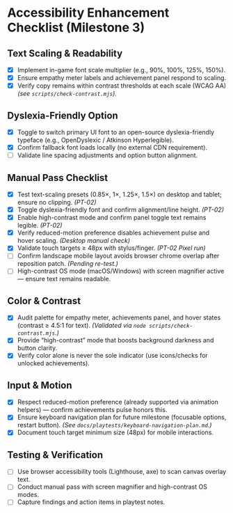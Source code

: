 # Accessibility Enhancement Checklist (Milestone 3)

## Text Scaling & Readability
- [x] Implement in-game font scale multiplier (e.g., 90%, 100%, 125%, 150%).
- [x] Ensure empathy meter labels and achievement panel respond to scaling.
- [x] Verify copy remains within contrast thresholds at each scale (WCAG AA) *(see `scripts/check-contrast.mjs`).*

## Dyslexia-Friendly Option
- [x] Toggle to switch primary UI font to an open-source dyslexia-friendly typeface (e.g., OpenDyslexic / Atkinson Hyperlegible).
- [x] Confirm fallback font loads locally (no external CDN requirement).
- [ ] Validate line spacing adjustments and option button alignment.

## Manual Pass Checklist
- [x] Test text-scaling presets (0.85×, 1×, 1.25×, 1.5×) on desktop and tablet; ensure no clipping. *(PT-02)*
- [x] Toggle dyslexia-friendly font and confirm alignment/line height. *(PT-02)*
- [x] Enable high-contrast mode and confirm panel toggle text remains legible. *(PT-02)*
- [x] Verify reduced-motion preference disables achievement pulse and hover scaling. *(Desktop manual check)*
- [x] Validate touch targets ≥ 48px with stylus/finger. *(PT-02 Pixel run)*
- [ ] Confirm landscape mobile layout avoids browser chrome overlap after reposition patch. *(Pending re-test.)*
- [ ] High-contrast OS mode (macOS/Windows) with screen magnifier active — ensure text remains readable.

## Color & Contrast
- [x] Audit palette for empathy meter, achievements panel, and hover states (contrast ≥ 4.5:1 for text). *(Validated via `node scripts/check-contrast.mjs`.)*
- [x] Provide “high-contrast” mode that boosts background darkness and button clarity.
- [x] Verify color alone is never the sole indicator (use icons/checks for unlocked achievements).

## Input & Motion
- [x] Respect reduced-motion preference (already supported via animation helpers) — confirm achievements pulse honors this.
- [x] Ensure keyboard navigation plan for future milestone (focusable options, restart button). *(See `docs/playtests/keyboard-navigation-plan.md`.)*
- [x] Document touch target minimum size (48px) for mobile interactions.

## Testing & Verification
- [ ] Use browser accessibility tools (Lighthouse, axe) to scan canvas overlay text.
- [ ] Conduct manual pass with screen magnifier and high-contrast OS modes.
- [ ] Capture findings and action items in playtest notes.
